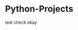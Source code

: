 # Python-Projects

<style type="text/css">
    ol { list-style-type: upper-alpha; }
</style>

test
check
okay
